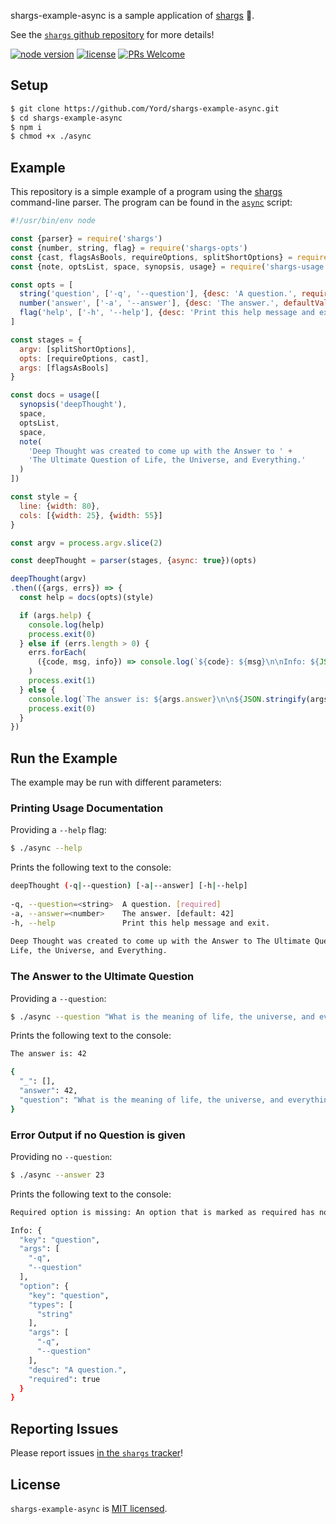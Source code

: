 shargs-example-async is a sample application of [shargs][shargs] 🦈.

See the [`shargs` github repository][shargs] for more details!

[![node version][shield-node]][node]
[![license][shield-license]][license]
[![PRs Welcome][shield-prs]][contribute]

## Setup

```bash
$ git clone https://github.com/Yord/shargs-example-async.git
$ cd shargs-example-async
$ npm i
$ chmod +x ./async
```

## Example

This repository is a simple example of a program using the [shargs][shargs] command-line parser.
The program can be found in the [`async`][async] script:

```js
#!/usr/bin/env node

const {parser} = require('shargs')
const {number, string, flag} = require('shargs-opts')
const {cast, flagsAsBools, requireOptions, splitShortOptions} = require('shargs-parser')
const {note, optsList, space, synopsis, usage} = require('shargs-usage')

const opts = [
  string('question', ['-q', '--question'], {desc: 'A question.', required: true}),
  number('answer', ['-a', '--answer'], {desc: 'The answer.', defaultValues: [42]}),
  flag('help', ['-h', '--help'], {desc: 'Print this help message and exit.'})
]

const stages = {
  argv: [splitShortOptions],
  opts: [requireOptions, cast],
  args: [flagsAsBools]
}

const docs = usage([
  synopsis('deepThought'),
  space,
  optsList,
  space,
  note(
    'Deep Thought was created to come up with the Answer to ' +
    'The Ultimate Question of Life, the Universe, and Everything.'
  )
])

const style = {
  line: {width: 80},
  cols: [{width: 25}, {width: 55}]
}

const argv = process.argv.slice(2)

const deepThought = parser(stages, {async: true})(opts)

deepThought(argv)
.then(({args, errs}) => {
  const help = docs(opts)(style)

  if (args.help) {
    console.log(help)
    process.exit(0)
  } else if (errs.length > 0) {
    errs.forEach(
      ({code, msg, info}) => console.log(`${code}: ${msg}\n\nInfo: ${JSON.stringify(info, null, 2)}`)
    )
    process.exit(1)
  } else {
    console.log(`The answer is: ${args.answer}\n\n${JSON.stringify(args, null, 2)}`)
    process.exit(0)
  }
})
```

## Run the Example

The example may be run with different parameters:

### Printing Usage Documentation

Providing a `--help` flag:

```bash
$ ./async --help
```

Prints the following text to the console:

```bash
deepThought (-q|--question) [-a|--answer] [-h|--help]                           
                                                                                
-q, --question=<string>  A question. [required]                                 
-a, --answer=<number>    The answer. [default: 42]                              
-h, --help               Print this help message and exit.                      
                                                                                
Deep Thought was created to come up with the Answer to The Ultimate Question of 
Life, the Universe, and Everything.                                             
```

### The Answer to the Ultimate Question

Providing a `--question`:

```bash
$ ./async --question "What is the meaning of life, the universe, and everything?"
```

Prints the following text to the console:

```bash
The answer is: 42

{
  "_": [],
  "answer": 42,
  "question": "What is the meaning of life, the universe, and everything?"
}
```

### Error Output if no Question is given

Providing no `--question`:

```bash
$ ./async --answer 23
```

Prints the following text to the console:

```bash
Required option is missing: An option that is marked as required has not been provided.

Info: {
  "key": "question",
  "args": [
    "-q",
    "--question"
  ],
  "option": {
    "key": "question",
    "types": [
      "string"
    ],
    "args": [
      "-q",
      "--question"
    ],
    "desc": "A question.",
    "required": true
  }
}
```

## Reporting Issues

Please report issues [in the `shargs` tracker][issues]!

## License

`shargs-example-async` is [MIT licensed][license].



[contribute]: https://github.com/Yord/shargs#contributing
[async]: https://github.com/Yord/shargs-example-async/blob/master/async
[issues]: https://github.com/Yord/shargs/issues
[license]: https://github.com/Yord/shargs-example-async/blob/master/LICENSE
[node]: https://nodejs.org/
[shargs]: https://github.com/Yord/shargs
[shield-license]: https://img.shields.io/badge/license-MIT-yellow.svg?labelColor=313A42
[shield-node]: https://img.shields.io/node/v/shargs?color=red&labelColor=313A42
[shield-prs]: https://img.shields.io/badge/PRs-welcome-green.svg?labelColor=313A42